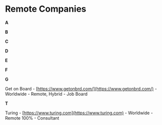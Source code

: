 # Remote Companies


**A**

**B**

**C**

**D**

**E**

**F**

**G**

Get on Board - [https://www.getonbrd.com/](https://www.getonbrd.com/) - Worldwide - Remote, Hybrid - Job Board

**T**

Turing      - [https://www.turing.com](https://www.turing.com)   -    Worldwide  -  Remote 100% -  Consultant

